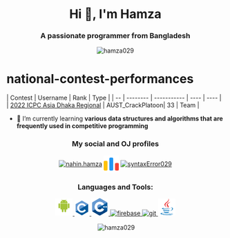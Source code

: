 <h1 align="center">Hi 👋, I'm Hamza</h1>
<h3 align="center">A passionate programmer from Bangladesh</h3>

<p align="center"> <img src="https://komarev.com/ghpvc/?username=hamza029&label=Profile%20views&color=0e75b6&style=flat" alt="hamza029" /> </p>

# national-contest-performances

| Contest | Username | Rank | Type |
| -- | -------- | ----------- | ---- | ---- |
| [2022 ICPC Asia Dhaka Regional](https://algo.codemarshal.org/contests/dhaka-22/standings) | AUST_CrackPlatoon| 33 | Team |

- 🌱 I’m currently learning **various data structures and algorithms that are frequently used in competitive programming**

<h3 align="center">My social and OJ profiles</h3>
<p align="center">
<a href="https://fb.com/nahin.hamza" target="blank"><img align="center" src="https://raw.githubusercontent.com/rahuldkjain/github-profile-readme-generator/master/src/images/icons/Social/facebook.svg" alt="nahin.hamza" height="30" width="40" /></a>
<a href="https://codeforces.com/profile/29logN" target="blank"><img align="center" src="code-forces.png" alt="29logN" height="40" width="35" /></a>
<a href="https://atcoder.jp/users/syntaxError029" target="blank"><img align="center" src="https://img.atcoder.jp/assets/atcoder.png" alt="syntaxError029" height="35" width="35" /></a>
</p>

<h3 align="center">Languages and Tools:</h3>
<p align="center"> <a href="https://developer.android.com" target="_blank"> <img src="https://raw.githubusercontent.com/devicons/devicon/master/icons/android/android-original-wordmark.svg" alt="android" width="40" height="40"/> </a> <a href="https://www.cprogramming.com/" target="_blank"> <img src="https://raw.githubusercontent.com/devicons/devicon/master/icons/c/c-original.svg" alt="c" width="35" height="35"/> </a> <a href="https://www.w3schools.com/cpp/" target="_blank"> <img src="https://raw.githubusercontent.com/devicons/devicon/master/icons/cplusplus/cplusplus-original.svg" alt="cplusplus" width="40" height="40"/> </a> <a href="https://firebase.google.com/" target="_blank"> <img src="https://www.vectorlogo.zone/logos/firebase/firebase-icon.svg" alt="firebase" width="40" height="40"/> </a> <a href="https://git-scm.com/" target="_blank"> <img src="https://www.vectorlogo.zone/logos/git-scm/git-scm-icon.svg" alt="git" width="40" height="40"/> </a> <a href="https://www.java.com" target="_blank"> <img src="https://raw.githubusercontent.com/devicons/devicon/master/icons/java/java-original.svg" alt="java" width="40" height="40"/> </a> </p>

<p align="center">&nbsp;<img align="center" src="https://github-readme-stats.vercel.app/api?username=hamza029&show_icons=true&locale=en" alt="hamza029" /></p>

